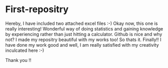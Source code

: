 # First-repositry
Hereby, I have included two attached excel files :-)
Okay now, this one is really interesting! Wonderful way of doing statistics and gaining knowledge by experiencing rather than just hitting a calculator.
Github is nice and why not? I made my repositry beautiful with my works too!
So thats it. Finally!! I have done my work good and well, I am really satisfied with my creativity inculcated here :-)

Thank you !!
